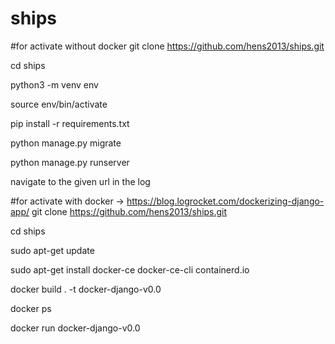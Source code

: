 # ships
#for activate without docker
git clone https://github.com/hens2013/ships.git

cd ships

python3 -m venv env

source env/bin/activate

pip install -r requirements.txt

python manage.py migrate

python manage.py runserver

navigate to the given url in the log


#for activate with docker -> https://blog.logrocket.com/dockerizing-django-app/
git clone https://github.com/hens2013/ships.git

cd ships

sudo apt-get update

sudo apt-get install docker-ce docker-ce-cli containerd.io

docker build . -t docker-django-v0.0

docker ps

docker run docker-django-v0.0




